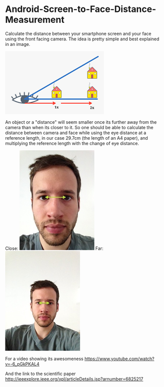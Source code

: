 Android-Screen-to-Face-Distance-Measurement
===========================================

Calculate the distance between your smartphone screen and your face using the front facing camera. The idea is pretty simple and best explained in an image.

![alt tag](Images/Idea.png)

An object or a "distance" will seem smaller once its further away from the camera than when its closer to it. So one should be able to calculate the distance between camera and face while using the eye distance at a reference length, in our case 29.7cm (the length of an A4 paper), and multiplying the reference length with the change of eye distance.

Close: 
![alt tag](Images/Close.jpg)
Far:
![alt tag](Images/Far.jpg)

For a video showing its awesomeness 
https://www.youtube.com/watch?v=-6_pGkPKAL4

And the link to the scientific paper
http://ieeexplore.ieee.org/xpl/articleDetails.jsp?arnumber=6825217
